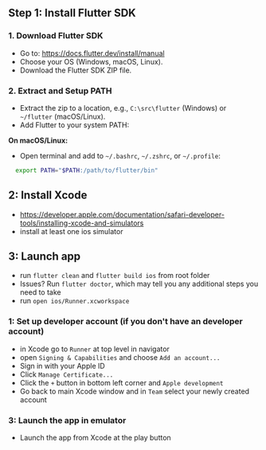 ## Step 1: Install Flutter SDK

### 1. Download Flutter SDK

- Go to: https://docs.flutter.dev/install/manual
- Choose your OS (Windows, macOS, Linux).
- Download the Flutter SDK ZIP file.

### 2. Extract and Setup PATH

- Extract the zip to a location, e.g., `C:\src\flutter` (Windows) or `~/flutter` (macOS/Linux).
- Add Flutter to your system PATH:

**On macOS/Linux:**

- Open terminal and add to `~/.bashrc`, `~/.zshrc`, or `~/.profile`:

```bash
  export PATH="$PATH:/path/to/flutter/bin"
```

## 2: Install Xcode

- https://developer.apple.com/documentation/safari-developer-tools/installing-xcode-and-simulators
- install at least one ios simulator

## 3: Launch app

- run `flutter clean` and `flutter build ios` from root folder
- Issues? Run `flutter doctor`, which may tell you any additional steps you need to take
- run `open ios/Runner.xcworkspace`

### 1: Set up developer account (if you don't have an developer account)

- in Xcode go to `Runner` at top level in navigator
- open `Signing & Capabilities` and choose `Add an account...`
- Sign in with your Apple ID
- Click `Manage Certificate...`
- Click the `+` button in bottom left corner and `Apple development`
- Go back to main Xcode window and in `Team` select your newly created account

### 3: Launch the app in emulator

- Launch the app from Xcode at the play button
